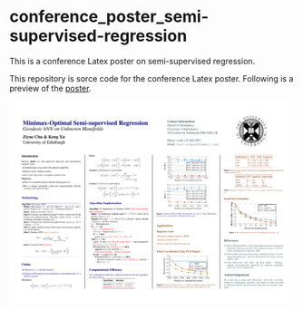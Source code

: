 # conference_poster_semi-supervised-regression
This is a conference Latex poster on semi-supervised regression.

This repository is sorce code for the conference Latex poster. Following is a preview of the [poster](https://github.com/zero-cooper/conference_poster_semi-supervised-regression/blob/master/conference_poster.pdf).

![alt text][logo]

[logo]: https://github.com/zero-cooper/conference_poster_semi-supervised-regression/blob/master/conference_poster.png "Logo Title Text 2"



